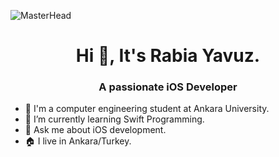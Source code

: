 ![MasterHead](https://developer.apple.com/news/images/og/apple-developer-og-twitter.png)
<h1 align="center">Hi 👋,  It's Rabia Yavuz.</h1>
<h3 align="center">A passionate iOS Developer</h3>

- 🏫 I'm a computer engineering student at Ankara University.
- 🌱 I’m currently learning Swift Programming.
- 💬 Ask me about iOS development.
- 🏠 I live in Ankara/Turkey.
